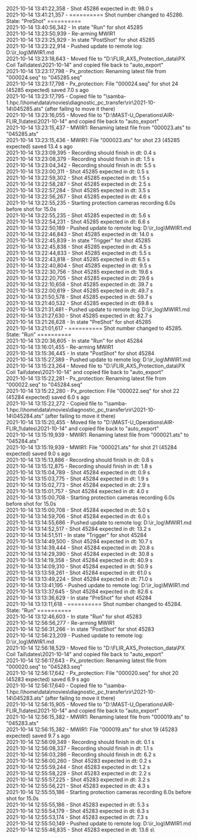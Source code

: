 2021-10-14 13:41:22,358 - Shot 45286 expected in dt: 98.0 s\
2021-10-14 13:41:21,357 - ========== Shot number changed to 45286. State: "PreShot" ==========\
2021-10-14 13:40:56,342 - In state "Run" for shot 45285\
2021-10-14 13:23:50,939 - Re-arming MWIR1\
2021-10-14 13:23:25,929 - In state "PostShot" for shot 45285\
2021-10-14 13:23:22,914 - Pushed update to remote log: D:\ir_log\MWIR1.md\
2021-10-14 13:23:18,643 - Moved file to "D:\FLIR_AX5_Protection_data\PX Coil Tail\dates\2021-10-14" and copied file back to "auto_export"\
2021-10-14 13:23:17,798 - Px_protection: Renaming latest file from "000024.seq" to "045285.seq"\
2021-10-14 13:23:17,798 - Px_protection: File "000024.seq" for shot 24 (45285 expected) saved 7.0 s ago\
2021-10-14 13:23:17,795 - Copied file to "\\samba-1.hpc.l\home\data\movies\diagnostic_pc_transfer\rir\2021-10-14\045285.ats" (after failing to move it there)\
2021-10-14 13:23:16,055 - Moved file to "D:\MAST-U_Operations\AIR-FLIR_1\dates\2021-10-14" and copied file back to "auto_export"\
2021-10-14 13:23:15,437 - MWIR1: Renaming latest file from "000023.ats" to "045285.ats"\
2021-10-14 13:23:15,436 - MWIR1: File "000023.ats" for shot 23 (45285 expected) saved 13.4 s ago\
2021-10-14 13:23:09,395 - Recording should finish in dt: 0.4 s\
2021-10-14 13:23:08,379 - Recording should finish in dt: 1.5 s\
2021-10-14 13:23:04,342 - Recording should finish in dt: 5.5 s\
2021-10-14 13:23:00,311 - Shot 45285 expected in dt: 0.5 s\
2021-10-14 13:22:59,302 - Shot 45285 expected in dt: 1.5 s\
2021-10-14 13:22:58,287 - Shot 45285 expected in dt: 2.5 s\
2021-10-14 13:22:57,284 - Shot 45285 expected in dt: 3.5 s\
2021-10-14 13:22:56,267 - Shot 45285 expected in dt: 4.6 s\
2021-10-14 13:22:55,235 - Starting protection cameras recording 6.0s before shot for 15.0s\
2021-10-14 13:22:55,235 - Shot 45285 expected in dt: 5.6 s\
2021-10-14 13:22:54,231 - Shot 45285 expected in dt: 6.6 s\
2021-10-14 13:22:50,189 - Pushed update to remote log: D:\ir_log\MWIR1.md\
2021-10-14 13:22:46,843 - Shot 45285 expected in dt: 14.0 s\
2021-10-14 13:22:45,839 - In state "Trigger" for shot 45285\
2021-10-14 13:22:45,838 - Shot 45285 expected in dt: 4.5 s\
2021-10-14 13:22:44,833 - Shot 45285 expected in dt: 5.5 s\
2021-10-14 13:22:43,818 - Shot 45285 expected in dt: 6.5 s\
2021-10-14 13:22:40,804 - Shot 45285 expected in dt: 9.5 s\
2021-10-14 13:22:30,756 - Shot 45285 expected in dt: 19.6 s\
2021-10-14 13:22:20,705 - Shot 45285 expected in dt: 29.6 s\
2021-10-14 13:22:10,658 - Shot 45285 expected in dt: 39.7 s\
2021-10-14 13:22:00,619 - Shot 45285 expected in dt: 49.7 s\
2021-10-14 13:21:50,578 - Shot 45285 expected in dt: 59.7 s\
2021-10-14 13:21:40,532 - Shot 45285 expected in dt: 69.8 s\
2021-10-14 13:21:31,481 - Pushed update to remote log: D:\ir_log\MWIR1.md\
2021-10-14 13:21:27,630 - Shot 45285 expected in dt: 82.7 s\
2021-10-14 13:21:26,628 - In state "PreShot" for shot 45285\
2021-10-14 13:21:01,617 - ========== Shot number changed to 45285. State: "Run" ==========\
2021-10-14 13:20:36,605 - In state "Run" for shot 45284\
2021-10-14 13:16:01,455 - Re-arming MWIR1\
2021-10-14 13:15:36,445 - In state "PostShot" for shot 45284\
2021-10-14 13:15:27,389 - Pushed update to remote log: D:\ir_log\MWIR1.md\
2021-10-14 13:15:23,264 - Moved file to "D:\FLIR_AX5_Protection_data\PX Coil Tail\dates\2021-10-14" and copied file back to "auto_export"\
2021-10-14 13:15:22,281 - Px_protection: Renaming latest file from "000022.seq" to "045284.seq"\
2021-10-14 13:15:22,280 - Px_protection: File "000022.seq" for shot 22 (45284 expected) saved 6.0 s ago\
2021-10-14 13:15:22,272 - Copied file to "\\samba-1.hpc.l\home\data\movies\diagnostic_pc_transfer\rir\2021-10-14\045284.ats" (after failing to move it there)\
2021-10-14 13:15:20,455 - Moved file to "D:\MAST-U_Operations\AIR-FLIR_1\dates\2021-10-14" and copied file back to "auto_export"\
2021-10-14 13:15:19,939 - MWIR1: Renaming latest file from "000021.ats" to "045284.ats"\
2021-10-14 13:15:19,939 - MWIR1: File "000021.ats" for shot 21 (45284 expected) saved 9.0 s ago\
2021-10-14 13:15:13,886 - Recording should finish in dt: 0.8 s\
2021-10-14 13:15:12,875 - Recording should finish in dt: 1.8 s\
2021-10-14 13:15:04,789 - Shot 45284 expected in dt: 0.9 s\
2021-10-14 13:15:03,775 - Shot 45284 expected in dt: 1.9 s\
2021-10-14 13:15:02,773 - Shot 45284 expected in dt: 2.9 s\
2021-10-14 13:15:01,757 - Shot 45284 expected in dt: 4.0 s\
2021-10-14 13:15:00,708 - Starting protection cameras recording 6.0s before shot for 15.0s\
2021-10-14 13:15:00,708 - Shot 45284 expected in dt: 5.0 s\
2021-10-14 13:14:59,706 - Shot 45284 expected in dt: 6.0 s\
2021-10-14 13:14:55,686 - Pushed update to remote log: D:\ir_log\MWIR1.md\
2021-10-14 13:14:52,517 - Shot 45284 expected in dt: 13.2 s\
2021-10-14 13:14:51,511 - In state "Trigger" for shot 45284\
2021-10-14 13:14:49,500 - Shot 45284 expected in dt: 10.7 s\
2021-10-14 13:14:39,444 - Shot 45284 expected in dt: 20.8 s\
2021-10-14 13:14:29,390 - Shot 45284 expected in dt: 30.8 s\
2021-10-14 13:14:19,358 - Shot 45284 expected in dt: 40.9 s\
2021-10-14 13:14:09,310 - Shot 45284 expected in dt: 50.9 s\
2021-10-14 13:13:59,261 - Shot 45284 expected in dt: 61.0 s\
2021-10-14 13:13:49,224 - Shot 45284 expected in dt: 71.0 s\
2021-10-14 13:13:41,195 - Pushed update to remote log: D:\ir_log\MWIR1.md\
2021-10-14 13:13:37,645 - Shot 45284 expected in dt: 82.6 s\
2021-10-14 13:13:36,629 - In state "PreShot" for shot 45284\
2021-10-14 13:13:11,618 - ========== Shot number changed to 45284. State: "Run" ==========\
2021-10-14 13:12:46,603 - In state "Run" for shot 45283\
2021-10-14 12:56:56,277 - Re-arming MWIR1\
2021-10-14 12:56:31,266 - In state "PostShot" for shot 45283\
2021-10-14 12:56:23,209 - Pushed update to remote log: D:\ir_log\MWIR1.md\
2021-10-14 12:56:18,529 - Moved file to "D:\FLIR_AX5_Protection_data\PX Coil Tail\dates\2021-10-14" and copied file back to "auto_export"\
2021-10-14 12:56:17,643 - Px_protection: Renaming latest file from "000020.seq" to "045283.seq"\
2021-10-14 12:56:17,642 - Px_protection: File "000020.seq" for shot 20 (45283 expected) saved 6.9 s ago\
2021-10-14 12:56:17,640 - Copied file to "\\samba-1.hpc.l\home\data\movies\diagnostic_pc_transfer\rir\2021-10-14\045283.ats" (after failing to move it there)\
2021-10-14 12:56:15,905 - Moved file to "D:\MAST-U_Operations\AIR-FLIR_1\dates\2021-10-14" and copied file back to "auto_export"\
2021-10-14 12:56:15,382 - MWIR1: Renaming latest file from "000019.ats" to "045283.ats"\
2021-10-14 12:56:15,382 - MWIR1: File "000019.ats" for shot 19 (45283 expected) saved 9.7 s ago\
2021-10-14 12:56:09,349 - Recording should finish in dt: 0.1 s\
2021-10-14 12:56:08,337 - Recording should finish in dt: 1.1 s\
2021-10-14 12:56:03,286 - Recording should finish in dt: 6.2 s\
2021-10-14 12:56:00,260 - Shot 45283 expected in dt: 0.2 s\
2021-10-14 12:55:59,244 - Shot 45283 expected in dt: 1.2 s\
2021-10-14 12:55:58,229 - Shot 45283 expected in dt: 2.2 s\
2021-10-14 12:55:57,225 - Shot 45283 expected in dt: 3.2 s\
2021-10-14 12:55:56,221 - Shot 45283 expected in dt: 4.3 s\
2021-10-14 12:55:55,186 - Starting protection cameras recording 6.0s before shot for 15.0s\
2021-10-14 12:55:55,186 - Shot 45283 expected in dt: 5.3 s\
2021-10-14 12:55:54,179 - Shot 45283 expected in dt: 6.3 s\
2021-10-14 12:55:53,174 - Shot 45283 expected in dt: 7.3 s\
2021-10-14 12:55:50,149 - Pushed update to remote log: D:\ir_log\MWIR1.md\
2021-10-14 12:55:46,835 - Shot 45283 expected in dt: 13.6 s\
